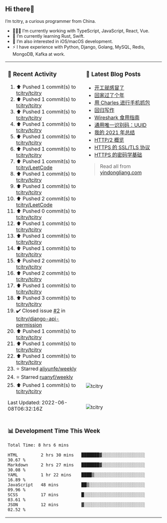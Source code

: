 ## Hi there👋

I’m tcitry, a curious programmer from China.

- 👨🏻‍💻 I’m currently working with TypeScript, JavaScript, React, Vue.
- 🌱 I’m currently learning Rust, Swift.
- 🔭 I’m also interested in iOS/macOS development.
- ⚡ I have experience with Python, Django, Golang, MySQL, Redis, MongoDB, Kafka at work.

<table>
<tr>
<td valign="top" rowspan="3" width="50%">

### 🚀 Recent Activity

<!--RECENT_ACTIVITY:start-->
1. ⬆️ Pushed 1 commit(s) to [tcitry/tcitry](https://github.com/tcitry/tcitry)
2. ⬆️ Pushed 1 commit(s) to [tcitry/tcitry](https://github.com/tcitry/tcitry)
3. ⬆️ Pushed 1 commit(s) to [tcitry/tcitry](https://github.com/tcitry/tcitry)
4. ⬆️ Pushed 1 commit(s) to [tcitry/tcitry](https://github.com/tcitry/tcitry)
5. ⬆️ Pushed 1 commit(s) to [tcitry/tcitry](https://github.com/tcitry/tcitry)
6. ⬆️ Pushed 1 commit(s) to [tcitry/tcitry](https://github.com/tcitry/tcitry)
7. ⬆️ Pushed 1 commit(s) to [tcitry/LeetCode](https://github.com/tcitry/LeetCode)
8. ⬆️ Pushed 1 commit(s) to [tcitry/tcitry](https://github.com/tcitry/tcitry)
9. ⬆️ Pushed 1 commit(s) to [tcitry/tcitry](https://github.com/tcitry/tcitry)
10. ⬆️ Pushed 2 commit(s) to [tcitry/LeetCode](https://github.com/tcitry/LeetCode)
11. ⬆️ Pushed 0 commit(s) to [tcitry/tcitry](https://github.com/tcitry/tcitry)
12. ⬆️ Pushed 1 commit(s) to [tcitry/tcitry](https://github.com/tcitry/tcitry)
13. ⬆️ Pushed 1 commit(s) to [tcitry/tcitry](https://github.com/tcitry/tcitry)
14. ⬆️ Pushed 1 commit(s) to [tcitry/tcitry](https://github.com/tcitry/tcitry)
15. ⬆️ Pushed 2 commit(s) to [tcitry/tcitry](https://github.com/tcitry/tcitry)
16. ⬆️ Pushed 2 commit(s) to [tcitry/tcitry](https://github.com/tcitry/tcitry)
17. ⬆️ Pushed 1 commit(s) to [tcitry/tcitry](https://github.com/tcitry/tcitry)
18. ⬆️ Pushed 3 commit(s) to [tcitry/tcitry](https://github.com/tcitry/tcitry)
19. ✔️ Closed issue [#2](https://github.com/tcitry/django-api-permission/issues/2) in [tcitry/django-api-permission](https://github.com/tcitry/django-api-permission)
20. ⬆️ Pushed 1 commit(s) to [tcitry/tcitry](https://github.com/tcitry/tcitry)
21. ⬆️ Pushed 1 commit(s) to [tcitry/tcitry](https://github.com/tcitry/tcitry)
22. ⬆️ Pushed 1 commit(s) to [tcitry/tcitry](https://github.com/tcitry/tcitry)
23. ⭐ Starred [aliyunfe/weekly](https://github.com/aliyunfe/weekly)
24. ⭐ Starred [ruanyf/weekly](https://github.com/ruanyf/weekly)
25. ⬆️ Pushed 1 commit(s) to [tcitry/tcitry](https://github.com/tcitry/tcitry)
<!--RECENT_ACTIVITY:end-->

<!--RECENT_ACTIVITY:last_update-->
Last Updated: 2022-06-08T06:32:16Z
<!--RECENT_ACTIVITY:last_update_end-->

</td>
<td valign="top" width="50%">

### 📝 Latest Blog Posts

<!-- BLOG-POST-LIST:START -->
- [开工就感冒了](https://yindongliang.com/posts/catch-a-cold-when-start-work/)
- [回家过了个年](https://yindongliang.com/posts/this-year-go-home/)
- [用 Charles 进行手机抓包](https://yindongliang.com/posts/use-charles-capture-package-on-mobile/)
- [回归写作](https://yindongliang.com/posts/back-to-writing/)
- [Wireshark 食用指南](https://yindongliang.com/posts/wireshark-usage/)
- [通用唯一识别码：UUID](https://yindongliang.com/posts/intro-uuid/)
- [我的 2021 年总结](https://yindongliang.com/posts/review-2021/)
- [HTTP/2 概览](https://yindongliang.com/posts/http2-101/)
- [HTTPS 的 SSL/TLS 协议](https://yindongliang.com/posts/https-ssl-tls-protocol/)
- [HTTPS 的密码学基础](https://yindongliang.com/posts/https-algorithems/)
<!-- BLOG-POST-LIST:END -->

> Read all from [yindongliang.com](https://yindongliang.com)

</td>
</tr>
<tr><td width="50%"><img align="center" src="https://github-readme-stats.vercel.app/api?username=tcitry&show_icons=true&locale=en" alt="tcitry" /></td></tr>
<tr><td width="50%"><img align="center" src="https://github-readme-streak-stats.herokuapp.com/?user=tcitry&" alt="tcitry" /></td></tr>
<tr>
<td valign="top" colspan="2">

### 📊 Development Time This Week

<!--START_SECTION:waka-->

```text
Total Time: 8 hrs 6 mins

HTML         2 hrs 30 mins   ███████▓░░░░░░░░░░░░░░░░░   30.67 %
Markdown     2 hrs 27 mins   ███████▓░░░░░░░░░░░░░░░░░   30.08 %
YAML         1 hr 22 mins    ████▒░░░░░░░░░░░░░░░░░░░░   16.89 %
JavaScript   48 mins         ██▒░░░░░░░░░░░░░░░░░░░░░░   09.96 %
SCSS         17 mins         █░░░░░░░░░░░░░░░░░░░░░░░░   03.61 %
JSON         12 mins         ▓░░░░░░░░░░░░░░░░░░░░░░░░   02.52 %
```

<!--END_SECTION:waka-->

</td>
</tr>

</table>
